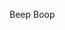 Beep Boop

<!---
GordonFarrugia/GordonFarrugia is a ✨ special ✨ repository because its `README.md` (this file) appears on your GitHub profile.
You can click the Preview link to take a look at your changes.
--->
